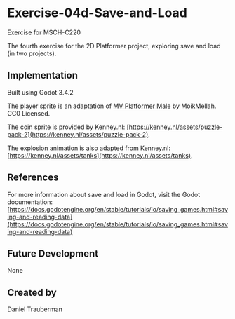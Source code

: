 # Exercise-04d-Save-and-Load

Exercise for MSCH-C220

The fourth exercise for the 2D Platformer project, exploring save and load (in two projects).

## Implementation

Built using Godot 3.4.2

The player sprite is an adaptation of [MV Platformer Male](https://opengameart.org/content/mv-platformer-male-32x64) by MoikMellah. CC0 Licensed.

The coin sprite is provided by Kenney.nl: [https://kenney.nl/assets/puzzle-pack-2](https://kenney.nl/assets/puzzle-pack-2).

The explosion animation is also adapted from Kenney.nl: [https://kenney.nl/assets/tanks](https://kenney.nl/assets/tanks).


## References

For more information about save and load in Godot, visit the Godot documentation: [https://docs.godotengine.org/en/stable/tutorials/io/saving_games.html#saving-and-reading-data](https://docs.godotengine.org/en/stable/tutorials/io/saving_games.html#saving-and-reading-data)


## Future Development

None


## Created by 

Daniel Trauberman
